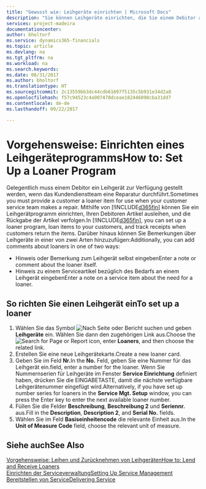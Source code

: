 ```yaml
---
title: "Gewusst wie: Leihgeräte einrichten | Microsoft Docs"
description: "Sie können Leihgeräte einrichten, die Sie einem Debitor ausleihen können, wenn er Serviceartikel im Service hat."
services: project-madeira
documentationcenter: 
author: bholtorf
ms.service: dynamics365-financials
ms.topic: article
ms.devlang: na
ms.tgt_pltfrm: na
ms.workload: na
ms.search.keywords: 
ms.date: 08/31/2017
ms.author: bholtorf
ms.translationtype: HT
ms.sourcegitcommit: 2c13559bb3dc44cdb61697f5135c5b931e34d2a8
ms.openlocfilehash: f57c94523c4a907478dceae182446098cba31dd7
ms.contentlocale: de-de
ms.lasthandoff: 09/22/2017

---
```

# <a name="how-to-set-up-a-loaner-program"></a><span data-ttu-id="93802-103">Vorgehensweise: Einrichten eines Leihgeräteprogramms</span><span class="sxs-lookup"><span data-stu-id="93802-103">How to: Set Up a Loaner Program</span></span>
<span data-ttu-id="93802-104">Gelegentlich muss einem Debitor ein Leihgerät zur Verfügung gestellt werden, wenn das Kundendienstteam eine Reparatur durchführt.</span><span class="sxs-lookup"><span data-stu-id="93802-104">Sometimes you must provide a customer a loaner item for use when your customer service team makes a repair.</span></span> <span data-ttu-id="93802-105">Mithilfe von [!INCLUDE[d365fin](includes/d365fin_md.md)] können Sie ein Leihgerätprogramm einrichten, Ihren Debitoren Artikel ausleihen, und die Rückgabe der Artikel verfolgen.</span><span class="sxs-lookup"><span data-stu-id="93802-105">In [!INCLUDE[d365fin](includes/d365fin_md.md)], you can set up a loaner program, loan items to your customers, and track receipts when customers return the items.</span></span> <span data-ttu-id="93802-106">Darüber hinaus können Sie Bemerkungen über Leihgeräte in einer von zwei Arten hinzuzufügen:</span><span class="sxs-lookup"><span data-stu-id="93802-106">Additionally, you can add comments about loaners in one of two ways:</span></span>  
  
* <span data-ttu-id="93802-107">Hinweis oder Bemerkung zum Leihgerät selbst eingeben</span><span class="sxs-lookup"><span data-stu-id="93802-107">Enter a note or comment about the loaner itself.</span></span>  
* <span data-ttu-id="93802-108">Hinweis zu einem Serviceartikel bezüglich des Bedarfs an einem Leihgerät eingeben</span><span class="sxs-lookup"><span data-stu-id="93802-108">Enter a note on a service item about the need for a loaner.</span></span>  

## <a name="to-set-up-a-loaner"></a><span data-ttu-id="93802-109">So richten Sie einen Leihgerät ein</span><span class="sxs-lookup"><span data-stu-id="93802-109">To set up a loaner</span></span>  
1. <span data-ttu-id="93802-110">Wählen Sie das Symbol ![Nach Seite oder Bericht suchen](media/ui-search/search_small.png "Nach Seite oder Bericht suchen") und geben **Leihgeräte** ein. Wählen Sie dann den zugehörigen Link aus.</span><span class="sxs-lookup"><span data-stu-id="93802-110">Choose the ![Search for Page or Report](media/ui-search/search_small.png "Search for Page or Report icon") icon, enter **Loaners**, and then choose the related link.</span></span>  
2. <span data-ttu-id="93802-111">Erstellen Sie eine neue Leihgerätekarte.</span><span class="sxs-lookup"><span data-stu-id="93802-111">Create a new loaner card.</span></span> 
3. <span data-ttu-id="93802-112">Geben Sie im Feld **Nr.**</span><span class="sxs-lookup"><span data-stu-id="93802-112">In the **No.**</span></span> <span data-ttu-id="93802-113">Feld,  geben Sie eine Nummer für das Leihgerät ein.</span><span class="sxs-lookup"><span data-stu-id="93802-113">field, enter a number for the loaner.</span></span> <span data-ttu-id="93802-114">Wenn Sie Nummernserien für Leihgeräte im Fenster **Service Einrichtung** definiert haben, drücken Sie die EINGABETASTE, damit die nächste verfügbare Leihgerätenummer eingefügt wird.</span><span class="sxs-lookup"><span data-stu-id="93802-114">Alternatively, if you have set up number series for loaners in the **Service Mgt. Setup** window, you can press the Enter key to enter the next available loaner number.</span></span>  
4. <span data-ttu-id="93802-115">Füllen Sie die Felder **Beschreibung**, **Beschreibung 2** und **Seriennr.** aus.</span><span class="sxs-lookup"><span data-stu-id="93802-115">Fill in the **Description**, **Description 2**, and **Serial No.** fields.</span></span>  
5. <span data-ttu-id="93802-116">Wählen Sie im Feld **Basiseinheitencode** die relevante Einheit aus.</span><span class="sxs-lookup"><span data-stu-id="93802-116">In the **Unit of Measure Code** field, choose the relevant unit of measure.</span></span>  
  
## <a name="see-also"></a><span data-ttu-id="93802-117">Siehe auch</span><span class="sxs-lookup"><span data-stu-id="93802-117">See Also</span></span>
[<span data-ttu-id="93802-118">Vorgehensweise: Leihen und Zurücknehmen von Leihgeräten</span><span class="sxs-lookup"><span data-stu-id="93802-118">How to: Lend and Receive Loaners</span></span>](service-how-to-lend-receive-loaners.md)  
[<span data-ttu-id="93802-119">Einrichten der Serviceverwaltung</span><span class="sxs-lookup"><span data-stu-id="93802-119">Setting Up Service Management</span></span>](service-setup-service.md)  
[<span data-ttu-id="93802-120">Bereitstellen von Service</span><span class="sxs-lookup"><span data-stu-id="93802-120">Delivering Service</span></span>](service-deliver-service.md)  



